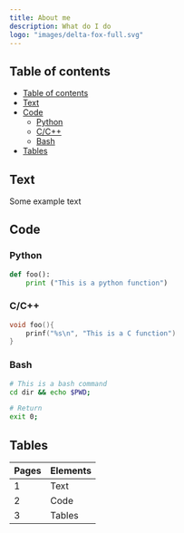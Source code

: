 ```yaml
---
title: About me
description: What do I do
logo: "images/delta-fox-full.svg"
---
```

## Table of contents

- [Table of contents](#table-of-contents)
- [Text](#text)
- [Code](#code)
  - [Python](#python)
  - [C/C++](#cc)
  - [Bash](#bash)
- [Tables](#tables)

## Text

Some example text

## Code

### Python

```python
def foo():
    print ("This is a python function")
```

### C/C++

```C
void foo(){
    prinf("%s\n", "This is a C function")
}
```

### Bash

```bash
# This is a bash command
cd dir && echo $PWD;

# Return
exit 0;
```

## Tables

| Pages | Elements |
| ----- | -------- |
| 1     | Text     |
| 2     | Code     |
| 3     | Tables   |

